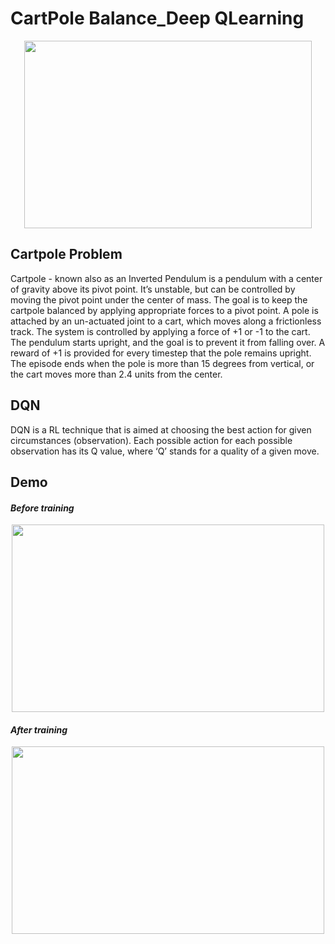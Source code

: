 
# CartPole Balance_Deep QLearning 

<p align="center">
  <img width="460" height="300" src="https://cdn-images-1.medium.com/max/1600/1*k21guf6QlOMpVJPw1Z3Vlw.gif">
</p>

## Cartpole Problem

Cartpole - known also as an Inverted Pendulum is a pendulum with a center of gravity above its pivot point. It’s unstable, but can be controlled by moving the pivot point under the center of mass. The goal is to keep the cartpole balanced by applying appropriate forces to a pivot point.
A pole is attached by an un-actuated joint to a cart, which moves along a frictionless track. The system is controlled by applying a force of +1 or -1 to the cart. The pendulum starts upright, and the goal is to prevent it from falling over. A reward of +1 is provided for every timestep that the pole remains upright. The episode ends when the pole is more than 15 degrees from vertical, or the cart moves more than 2.4 units from the center.
## DQN 
DQN is a RL technique that is aimed at choosing the best action for given circumstances (observation). Each possible action for each possible observation has its Q value, where ‘Q’ stands for a quality of a given move.


## Demo


#### *Before training*

<p align="center">
<kbd>
  <img src="https://user-images.githubusercontent.com/54831801/189344178-eec2d6d4-3a63-496e-9af5-bc23d4042ef5.gif"  width="500" height="300">
</kbd>
</p>

#### *After training*

<p align="center">
<kbd>
  <img src="https://user-images.githubusercontent.com/54831801/189344147-d7e0fb79-371f-48bb-9e9c-ff3218bc9174.gif"  width="500" height="300">
</kbd>
</p>



